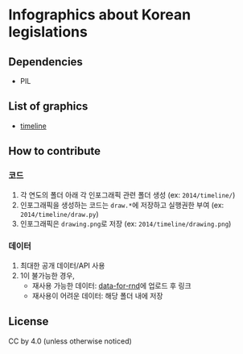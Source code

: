 # Infographics about Korean legislations


## Dependencies
- PIL


## List of graphics
- [timeline](2014/timeline/drawing.png)


## How to contribute

### 코드

1. 각 연도의 폴더 아래 각 인포그래픽 관련 폴더 생성 (ex: `2014/timeline/`)
1. 인포그래픽을 생성하는 코드는 `draw.*`에 저장하고 실행권한 부여 (ex: `2014/timeline/draw.py`)
1. 인포그래픽은 `drawing.png`로 저장 (ex: `2014/timeline/drawing.png`)

### 데이터

1. 최대한 공개 데이터/API 사용
1. 1이 불가능한 경우,
    - 재사용 가능한 데이터: [data-for-rnd](http://github.com/teampopong/data-for-rnd)에 업로드 후 링크
    - 재사용이 어려운 데이터: 해당 폴더 내에 저장


## License

CC by 4.0
(unless otherwise noticed)
